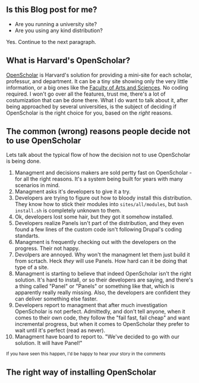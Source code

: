## Is this Blog post for me?

* Are you running a university site?
* Are you using any kind distribution?

Yes. Continue to the next paragraph.

## What is Harvard's OpenScholar?

[OpenScholar](http://openscholar.harvard.edu/) is Harvard's solution for providing a mini-site for each scholar, professur, and department. It can be a tiny site showing only the very little information, or a big ones like the [Faculty of Arts and Sciences](http://www.fas.harvard.edu/). No coding required.
I won't go over all the features, trust me, there's a lot of costumization that can be done there. What I do want to talk about it, after being approached by several universities, is the subject of deciding if OpenScholar is the right choice for you, based on the _right_ reasons.

## The common (wrong) reasons people decide not to use OpenScholar
Lets talk about the typical flow of how the decision not to use OpenScholar is being done.

1. Managment and decisions makers are sold pertty fast on OpenScholar - for all the right reasons. It's a system being built for years with many scenarios in mind.
1. Managment asks it's developers to give it a try.
1. Developers are trying to figure out how to bloody install this distribution. They know how to stick their modules into ``sites/all/modules``, but ``bash install.sh`` is completely unknown to them.
1. Ok, developers lost some hair, but they got it somehow installed.
1. Developers realize Panels isn't part of the distribution, and they even found a few lines of the custom code isn't following Drupal's coding standarts.
1. Managment is frequently checking out with the developers on the progress. Their not happy.
1. Devolpers are annoyed. Why won't the managment let them just build it from scrtach. Heck _they_ will use Panels. How hard can it be doing that type of a site.
1. Managment is starting to believe that indeed OpenScholar isn't the right solution.  It's hard to install, or so their developers are saying, and there's a thing called "Panel" or "Panels" or something like that, which is apparently really really missing. Also, the developers are confident they can deliver something else faster.
1. Developers report to managment that after much investigation OpenScholar is not perfect. Admittedly, and don't tell anyone, when it comes to their own code, they follow the "fail fast, fail cheap" and want incremental progress, but when it comes to OpenScholar they prefer to wait until it's perfect (read as never).
1. Managment have board to report to. "We've decided to go with our solution. It will have Panel!"

<small>If you have seen this happen, I'd be happy to hear your story in the comments</small>


## The right way of installing OpenScholar


